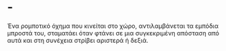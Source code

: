 # -
Ένα ρομποτικό όχημα που κινείται στο χώρο, αντιλαμβάνεται τα εμπόδια μπροστά του, σταματάει όταν φτάνει σε μια συγκεκριμένη απόσταση από αυτά και στη συνέχεια στρίβει αριστερά ή δεξιά.
